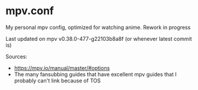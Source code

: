 # mpv.conf

My personal mpv config, optimized for watching anime. Rework in progress  

Last updated on mpv v0.38.0-477-g22103b8a8f (or whenever latest commit is)

Sources:  

- <https://mpv.io/manual/master/#options>
- The many fansubbing guides that have excellent mpv guides that I probably can't link because of TOS
